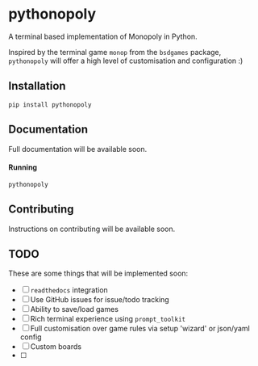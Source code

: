 # pythonopoly
A terminal based implementation of Monopoly in Python.

Inspired by the terminal game `monop` from the `bsdgames` package, `pythonopoly` will offer a high level of customisation and configuration :)


## Installation
```
pip install pythonopoly
```


## Documentation
Full documentation will be available soon.

#### Running
```
pythonopoly
```


## Contributing
Instructions on contributing will be available soon.


## TODO
These are some things that will be implemented soon:
- [ ] `readthedocs` integration
- [ ] Use GitHub issues for issue/todo tracking
- [ ] Ability to save/load games
- [ ] Rich terminal experience using `prompt_toolkit`
- [ ] Full customisation over game rules via setup 'wizard' or json/yaml config
- [ ] Custom boards
- [ ]
